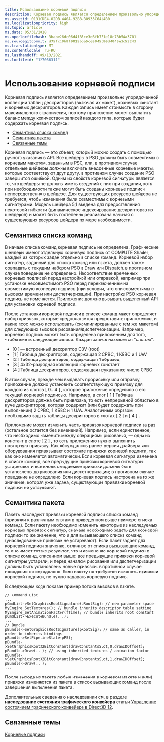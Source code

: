 ```yaml
---
title: Использование корневой подписи
description: Корневая подпись является определением произвольно упорядоченной коллекции таблиц дескрипторов (включая их макет), корневых констант и корневых дескрипторов.
ms.assetid: 0131CDE4-02DB-440A-92B8-B0933C6414B0
ms.localizationpriority: high
ms.topic: article
ms.date: 05/31/2018
ms.openlocfilehash: 3babe26dc06d4f85ce3d6fb771e18c78b54a3701
ms.sourcegitcommit: d75fc10b9f0825bbe5ce5045c90d4045e3c53243
ms.translationtype: MT
ms.contentlocale: ru-RU
ms.lasthandoff: 09/13/2021
ms.locfileid: "127066311"
---
```

# <a name="using-a-root-signature"></a>Использование корневой подписи

Корневая подпись является определением произвольно упорядоченной коллекции таблиц дескрипторов (включая их макет), корневых констант и корневых дескрипторов. Каждая запись имеет стоимость в сторону максимального ограничения, поэтому приложение может выплатить баланс между количеством записей каждого типа, которые будет содержать корневая подпись.

-   [Семантика списка команд](#command-list-semantic)
-   [Семантика пакета](#bundle-semantics)
-   [Связанные темы](#related-topics)

Корневая подпись — это объект, который можно создать с помощью ручного указания в API. Все шейдеры в PSO должны быть совместимы с корневым макетом, заданным в PSO, или, в противном случае отдельные шейдеры должны включать внедренные корневые макеты, которые соответствуют друг другу. в противном случае создание PSO завершится ошибкой. Одним из свойств корневой сигнатуры является то, что шейдеры не должны иметь сведений о них при создании, хотя при необходимости также могут быть созданы корневые подписи непосредственно в шейдере. Для существующих ресурсов шейдера не требуется, чтобы изменения были совместимы с корневыми сигнатурами. Модель шейдера 5,1 введена для предоставления некоторой гибкости (динамическое индексирование дескрипторов из шейдеров) и может быть постепенно реализована начиная с существующих ресурсов шейдера по мере необходимости.

## <a name="command-list-semantic"></a>Семантика списка команд

В начале списка команд корневая подпись не определена. Графические шейдеры имеют отдельную корневую подпись от COMPUTE Shader, каждый из которых задан отдельно в списке команд. Корневой набор сигнатур, заданный для списка команд или пакета, должен также совпадать с текущим набором PSO в Draw или Dispatch. в противном случае поведение не определено. Несоответствие временных корневых подписей перед настройкой или отправкой, например при установке несовместимого PSO перед переключением на совместимую корневую подпись (при условии, что они совместимы с вызовом времени или диспетчеризации). При настройке PSO корневая подпись не изменяется. Приложение должно вызывать выделенный API для установки корневой подписи.

После установки корневой подписи в списке команд макет определяет набор привязок, которые предполагается предоставить приложению, и какие псос можно использовать (скомпилированные с тем же макетом) для следующих вызовов рисования/диспетчеризации. Например, корневая подпись может быть определена приложением для того, чтобы иметь следующие записи. Каждая запись называется "слотом".

-   \[0 \] — встроенный дескриптор CBV (root)
-   \[1 \] Таблица дескрипторов, содержащая 2 СРВС, 1 КБВС и 1 UAV
-   \[2 \] Таблица дескрипторов, содержащая 1 образец
-   \[3 \] 4x32-разрядная коллекция корневых констант
-   \[4 \] Таблица дескрипторов, содержащая неуказанное число СРВС

В этом случае, прежде чем выдавать прорисовку или отправку, приложение должно установить соответствующую привязку для каждого из слотов \[ 0.. 4 \] , которое приложение определило с его текущей корневой подписью. Например, в слот \[ 1 \] Таблица дескрипторов должна быть привязана, то есть непрерывной областью в куче дескрипторов, которая содержит (или будет содержать при выполнении) 2 СРВС, 1 КБВС и 1 UAV. Аналогичным образом необходимо задать таблицы дескрипторов в слотах \[ 2 \] и \[ 4 \] .

Приложение может изменить часть привязок корневой подписи за раз (остальное остается без изменений). Например, если единственное, что необходимо изменить между операциями рисования, — одна из констант в слоте \[ 2 \] , то есть приложению нужно выполнить повторную привязку. Как обсуждалось ранее, версия драйвера или оборудования привязывает состояние привязки корневой подписи, так как оно изменяется автоматически. Если корневая сигнатура изменена в списке команд, все предыдущие привязки корневой сигнатуры устаревают и все вновь ожидаемые привязки должны быть установлены до рисования или диспетчеризации; в противном случае поведение не определено. Если корневая подпись настроена на то же значение, которая уже задана, существующие привязки корневой подписи не устаревают.

## <a name="bundle-semantics"></a>Семантика пакета

Пакеты наследуют привязки корневой подписи списка команд (привязки к различным слотам в приведенном выше примере списка команд). Если пакету необходимо изменить некоторые из наследуемых корневых привязок сигнатур, сначала необходимо задать для корневой подписи то же значение, что и для вызывающего списка команд (унаследованные привязки не устаревают). Если пакет задает для корневой подписи значение, отличное от списка вызывающих команд, то оно имеет тот же результат, что и изменение корневой подписи в списке команд, описанном выше: все предыдущие привязки корневой сигнатуры устарели, и перед началом рисования или диспетчеризации должны быть установлены новые привязки. в противном случае поведение не определено. Если пакету не требуется изменять привязки корневой подписи, не нужно задавать корневую подпись.

В следующем коде показан пример потока вызовов в пакете.

``` syntax
// Command List
...
pCmdList->SetGraphicsRootSignature(pRootSig); // new parameter space
MyEngine_SetTextures(); // bundle inherits descriptor table setting
MyEngine_SetAnimationFactor(fTime); // bundle inherits root constant
pCmdList->ExecuteBundle(...);
...
// Bundle
pBundle->SetGraphicsRootSignature(pRootSig); // same as caller, in order to inherits bindings
pBundle->SetPipelineState(pPS); 
pBundle->SetGraphicsRoot32BitConstant(drawConstantsSlot,0,drawIDOffset);
pBundle->Draw(...); // using inherited textures / animation factor
pBundle->SetGraphicsRoot32BitConstant(drawConstantsSlot,1,drawIDOffset);
pBundle->Draw(...);
...
```

После выхода из пакета любые изменения в корневом макете и (или) привязки изменяются из пакета в список вызывающих команд после завершения выполнения пакета.

Дополнительные сведения о наследовании см. в разделе **наследование состояния графического конвейера** статьи [Управление состоянием графического конвейера в Direct3D 12](managing-graphics-pipeline-state-in-direct3d-12.md).

## <a name="related-topics"></a>Связанные темы

<dl> <dt>

[Корневые подписи](root-signatures.md)
</dt> </dl>

 

 




